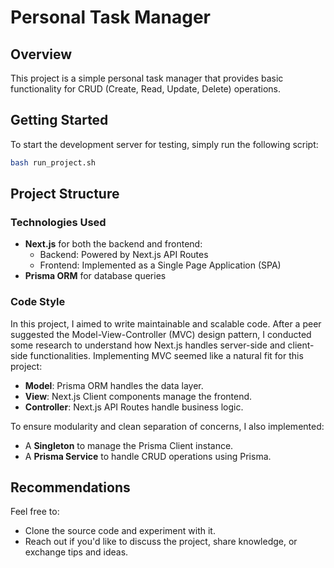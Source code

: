 # Personal Task Manager

## Overview

This project is a simple personal task manager that provides basic functionality for CRUD (Create, Read, Update, Delete) operations.

## Getting Started

To start the development server for testing, simply run the following script:

```bash
bash run_project.sh
```

## Project Structure

### Technologies Used

- **Next.js** for both the backend and frontend:
  - Backend: Powered by Next.js API Routes
  - Frontend: Implemented as a Single Page Application (SPA)
- **Prisma ORM** for database queries

### Code Style

In this project, I aimed to write maintainable and scalable code. After a peer suggested the Model-View-Controller (MVC) design pattern, I conducted some research to understand how Next.js handles server-side and client-side functionalities. Implementing MVC seemed like a natural fit for this project:

- **Model**: Prisma ORM handles the data layer.
- **View**: Next.js Client components manage the frontend.
- **Controller**: Next.js API Routes handle business logic.

To ensure modularity and clean separation of concerns, I also implemented:

- A **Singleton** to manage the Prisma Client instance.
- A **Prisma Service** to handle CRUD operations using Prisma.

## Recommendations

Feel free to:

- Clone the source code and experiment with it.
- Reach out if you'd like to discuss the project, share knowledge, or exchange tips and ideas.

